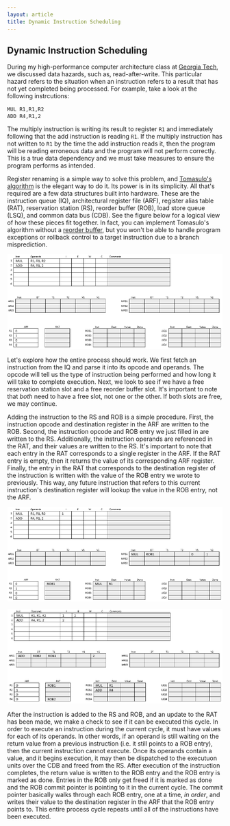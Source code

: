 ```yaml
---
layout: article
title: Dynamic Instruction Scheduling
---
```


## Dynamic Instruction Scheduling

During my high-performance computer architecture class at [Georgia Tech](http://omscs.gatech.edu), we discussed data 
hazards, such as, read-after-write. This particular hazard refers to the situation when an instruction refers to a 
result that has not yet completed being processed. For example, take a look at the following instrcutions:

```assembly
MUL R1,R1,R2
ADD R4,R1,2
```

The multiply instruction is writing its result to register `R1` and immediately following that the add instruction is 
reading `R1`. If the multiply instruction has not written to `R1` by the time the add instruction reads it, then the 
program will be reading erroneous data and the program will not perform correctly. This is a true data dependency and 
we must take measures to ensure the program performs as intended.

Register renaming is a simple way to solve this problem, and 
[Tomasulo's algorithm](https://en.wikipedia.org/wiki/Tomasulo_algorithm) is the elegant way to do it. Its power is in 
its simplicity. All that's required are a few data structures built into hardware. These are the instruction queue (IQ), 
architectural register file (ARF), register alias table (RAT), reservation station (RS), reorder buffer (ROB), load 
store queue (LSQ), and common data bus (CDB). See the figure below for a logical view of how these pieces fit together. 
In fact, you can implement Tomasulo's algorithm without a 
[reorder buffer](https://en.wikipedia.org/wiki/Re-order_buffer), but you won't be able to handle program exceptions or 
rollback control to a target instruction due to a branch misprediction.

![An example processor architecture][1]

Let's explore how the entire process should work. We first fetch an instruction from the IQ and parse it into its opcode 
and operands. The opcode will tell us the type of instruction being performed and how long it will take to complete 
execution. Next, we look to see if we have a free reservation station slot and a free reorder buffer slot. It's 
important to note that _both_ need to have a free slot, not one or the other. If both slots are free, we may continue. 

Adding the instruction to the RS and ROB is a simple procedure. First, the instruction opcode and destination register 
in the ARF are written to the ROB. Second, the instruction opcode and ROB entry we just filled in are written to the RS. 
Additionally, the instruction operands are referenced in the RAT, and their values are written to the RS. It's important 
to note that each entry in the RAT corresponds to a single register in the ARF. If the RAT entry is empty, then it 
returns the value of its corresponding ARF register. Finally, the entry in the RAT that corresponds to the destination 
register of the instruction is written with the value of the ROB entry we wrote to previously. This way, any future 
instruction that refers to this current instruction's destination register will lookup the value in the ROB entry, not 
the ARF.

![Completion of the first cycle][2]

![Completion of the second cycle][3]

After the instruction is added to the RS and ROB, and an update to the RAT has been made, we make a check to see if it 
can be executed this cycle. In order to execute an instruction during the current cycle, it must have values for each of 
its operands. In other words, if an operand is still waiting on the return value from a previous instruction (i.e. it 
still points to a ROB entry), then the current instruction cannot execute. Once its operands contain a value, and it 
begins execution, it may then be dispatched to the executuon units over the CDB and freed from the RS. After execution 
of the instruction completes, the return value is written to the ROB entry and the ROB entry is marked as done. Entries 
in the ROB only get freed if it is marked as done and the ROB commit pointer is pointing to it in the current cycle. The 
commit pointer basically walks through each ROB entry, one at a time, _in order_, and writes their value to the 
destination register in the ARF that the ROB entry points to. This entire process cycle repeats until all of the 
instructions have been executed.

[1]: images/hpca1.png
[2]: images/hpca2.png
[3]: images/hpca3.png
